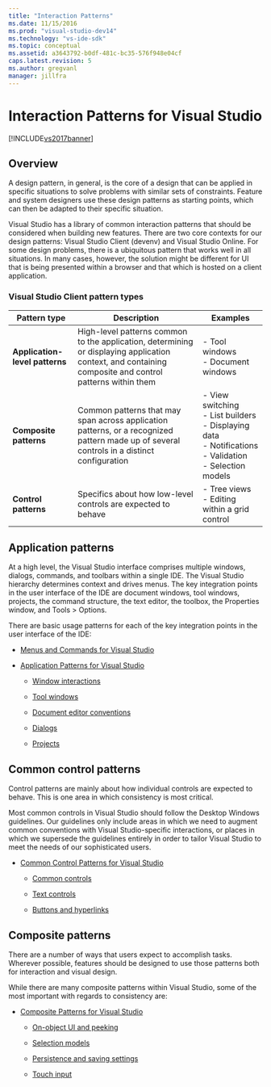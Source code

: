 ```yaml
---
title: "Interaction Patterns"
ms.date: 11/15/2016
ms.prod: "visual-studio-dev14"
ms.technology: "vs-ide-sdk"
ms.topic: conceptual
ms.assetid: a3643792-b0df-481c-bc35-576f948e04cf
caps.latest.revision: 5
ms.author: gregvanl
manager: jillfra
---
```

# Interaction Patterns for Visual Studio
[!INCLUDE[vs2017banner](../../includes/vs2017banner.md)]

## Overview
 A design pattern, in general, is the core of a design that can be applied in specific situations to solve problems with similar sets of constraints. Feature and system designers use these design patterns as starting points, which can then be adapted to their specific situation.

 Visual Studio has a library of common interaction patterns that should be considered when building new features. There are two core contexts for our design patterns: Visual Studio Client (devenv) and Visual Studio Online. For some design problems, there is a ubiquitous pattern that works well in all situations. In many cases, however, the solution might be different for UI that is being presented within a browser and that which is hosted on a client application.

### Visual Studio Client pattern types

|Pattern type|Description|Examples|
|------------------|-----------------|--------------|
|**Application-level patterns**|High-level patterns common to the application, determining or displaying application context, and containing composite and control patterns within them|-   Tool windows<br />-   Document windows|
|**Composite patterns**|Common patterns that may span across application patterns, or a recognized pattern made up of several controls in a distinct configuration|-   View switching<br />-   List builders<br />-   Displaying data<br />-   Notifications<br />-   Validation<br />-   Selection models|
|**Control patterns**|Specifics about how low-level controls are expected to behave|-   Tree views<br />-   Editing within a grid control|

## Application patterns
 At a high level, the Visual Studio interface comprises multiple windows, dialogs, commands, and toolbars within a single IDE. The Visual Studio hierarchy determines context and drives menus. The key integration points in the user interface of the IDE are document windows, tool windows, projects, the command structure, the text editor, the toolbox, the Properties window, and Tools > Options.

 There are basic usage patterns for each of the key integration points in the user interface of the IDE:

- [Menus and Commands for Visual Studio](../../extensibility/ux-guidelines/menus-and-commands-for-visual-studio.md)

- [Application Patterns for Visual Studio](../../extensibility/ux-guidelines/application-patterns-for-visual-studio.md)

    -   [Window interactions](../../extensibility/ux-guidelines/application-patterns-for-visual-studio.md#BKMK_WindowInteractions)

    -   [Tool windows](../../extensibility/ux-guidelines/application-patterns-for-visual-studio.md#BKMK_ToolWindows)

    -   [Document editor conventions](../../extensibility/ux-guidelines/application-patterns-for-visual-studio.md#BKMK_DocumentEditorConventions)

    -   [Dialogs](../../extensibility/ux-guidelines/application-patterns-for-visual-studio.md#BKMK_Dialogs)

    -   [Projects](../../extensibility/ux-guidelines/application-patterns-for-visual-studio.md#BKMK_Projects)

## Common control patterns
 Control patterns are mainly about how individual controls are expected to behave. This is one area in which consistency is most critical.

 Most common controls in Visual Studio should follow the Desktop Windows guidelines. Our guidelines only include areas in which we need to augment common conventions with Visual Studio-specific interactions, or places in which we supersede the guidelines entirely in order to tailor Visual Studio to meet the needs of our sophisticated users.

- [Common Control Patterns for Visual Studio](../../extensibility/ux-guidelines/common-control-patterns-for-visual-studio.md)

    -   [Common controls](../../extensibility/ux-guidelines/common-control-patterns-for-visual-studio.md#BKMK_CommonControls)

    -   [Text controls](../../extensibility/ux-guidelines/common-control-patterns-for-visual-studio.md#BKMK_TextControls)

    -   [Buttons and hyperlinks](../../extensibility/ux-guidelines/common-control-patterns-for-visual-studio.md#BKMK_ButtonsAndHyperlinks)

## Composite patterns
 There are a number of ways that users expect to accomplish tasks. Wherever possible, features should be designed to use those patterns both for interaction and visual design.

 While there are many composite patterns within Visual Studio, some of the most important with regards to consistency are:

- [Composite Patterns for Visual Studio](../../extensibility/ux-guidelines/composite-patterns-for-visual-studio.md)

    -   [On-object UI and peeking](../../extensibility/ux-guidelines/composite-patterns-for-visual-studio.md#BKMK_OnObjectUI)

    -   [Selection models](../../extensibility/ux-guidelines/composite-patterns-for-visual-studio.md#BKMK_SelectionModels)

    -   [Persistence and saving settings](../../extensibility/ux-guidelines/composite-patterns-for-visual-studio.md#BKMK_PersistenceAndSavingSettings)

    -   [Touch input](../../extensibility/ux-guidelines/composite-patterns-for-visual-studio.md#BKMK_TouchInput)
